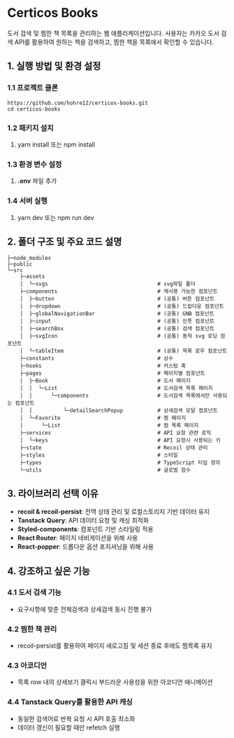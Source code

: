# Certicos Books

도서 검색 및 찜한 책 목록을 관리하는 웹 애플리케이션입니다. 사용자는 카카오 도서 검색 API를 활용하여 원하는 책을 검색하고, 찜한 책을 목록에서 확인할 수 있습니다.

## 1. 실행 방법 및 환경 설정

### 1.1 프로젝트 클론

```
https://github.com/hohre12/certicos-books.git
cd certicos-books
```

### 1.2 패키지 설치

1. yarn install 또는 npm install

### 1.3 환경 변수 설정

1. **.env** 파일 추가

### 1.4 서버 실행

1. yarn dev 또는 npm run dev

## 2. 폴더 구조 및 주요 코드 설명
```
├─node_modules
├─public
└─src
    ├─assets
    │  └─svgs                                   # svg파일 폴더
    ├─components                                # 재사용 가능한 컴포넌트
    │  ├─button                                 # (공통) 버튼 컴포넌트
    │  ├─dropdown                               # (공통) 드랍다운 컴포넌트
    │  ├─globalNavigationBar                    # (공통) GNB 컴포넌트
    │  ├─input                                  # (공통) 인풋 컴포넌트
    │  ├─searchBox                              # (공통) 검색 컴포넌트
    │  ├─svgIcon                                # (공통) 동적 svg 로딩 컴포넌트
    │  └─tableItem                              # (공통) 목록 로우 컴포넌트
    ├─constants                                 # 상수
    ├─hooks                                     # 커스텀 훅
    ├─pages                                     # 페이지별 컴포넌트
    │  ├─Book                                   # 도서 페이지
    │  │  └─List                                # 도서검색 목록 페이지
    │  │      └─components                      # 도서검색 목록에서만 사용되는 컴포넌트
    │  │          └─detailSearchPopup           # 상세검색 모달 컴포넌트
    │  └─Favorite                               # 찜 페이지
    │      └─List                               # 찜 목록 페이지
    ├─services                                  # API 요청 관련 로직
    │  └─keys                                   # API 요청시 사용되는 키
    ├─state                                     # Recoil 상태 관리
    ├─styles                                    # 스타일
    ├─types                                     # TypeScript 타입 정의
    └─utils                                     # 글로벌 함수
```

## 3. 라이브러리 선택 이유

- **recoil & recoil-persist**: 전역 상태 관리 및 로컬스토리지 기반 데이터 유지
- **Tanstack Query**: API 데이터 요청 및 캐싱 최적화
- **Styled-components**: 컴포넌트 기반 스타일링 적용
- **React Router**: 페이지 네비게이션을 위해 사용
- **React-popper**: 드롭다운 옵션 포지셔닝을 위해 사용

## 4. 강조하고 싶은 기능

### 4.1 도서 검색 기능
- 요구사항에 맞춘 전체검색과 상세검색 동시 진행 불가
  
### 4.2 찜한 책 관리
- recoil-persist를 활용하여 페이지 새로고침 및 세션 종료 후에도 찜목록 유지

### 4.3 아코디언
- 목록 row 내의 상세보기 클릭시 부드러운 사용성을 위한 아코디언 애니메이션

### 4.4 Tanstack Query를 활용한 API 캐싱
- 동일한 검색어로 반복 요청 시 API 호출 최소화
- 데이터 갱신이 필요할 때만 refetch 실행


